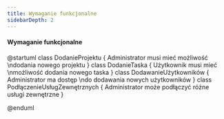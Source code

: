 ```yaml
---
title: Wymaganie funkcjonalne
sidebarDepth: 2
---
```


#### Wymaganie funkcjonalne
@startuml
  class DodanieProjektu {
    Administrator musi mieć możliwość \ndodania nowego projektu
  }
  class DodanieTaska {
      Użytkownik musi mieć \nmożliwość dodania nowego taska
  }
  class DodawanieUżytkowników  {
    Administrator ma dostęp \ndo dodawania nowych użytkowników
  }
  class PodłączenieUsługZewnętrznych {
      Administrator może podłączyć różne usługi zewnętrzne
  }

@enduml